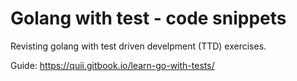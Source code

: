 # Golang with test - code snippets

Revisting golang with test driven develpment (TTD) exercises.


Guide: https://quii.gitbook.io/learn-go-with-tests/